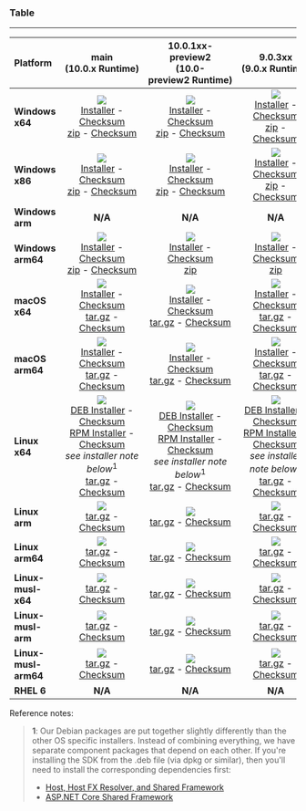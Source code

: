 ### Table

--------------------------------------------------------------------------------------
| Platform | main<br>(10.0.x&nbsp;Runtime) | 10.0.1xx-preview2<br>(10.0-preview2&nbsp;Runtime) | 9.0.3xx<br>(9.0.x&nbsp;Runtime) |
| :--------- | :----------: | :----------: | :----------: |
| **Windows x64** | [![][win-x64-badge-main]][win-x64-version-main]<br>[Installer][win-x64-installer-main] - [Checksum][win-x64-installer-checksum-main]<br>[zip][win-x64-zip-main] - [Checksum][win-x64-zip-checksum-main] | [![][win-x64-badge-10.0.1XX-preview2]][win-x64-version-10.0.1XX-preview2]<br>[Installer][win-x64-installer-10.0.1XX-preview2] - [Checksum][win-x64-installer-checksum-10.0.1XX-preview2]<br>[zip][win-x64-zip-10.0.1XX-preview2] - [Checksum][win-x64-zip-checksum-10.0.1XX-preview2] | [![][win-x64-badge-9.0.3XX]][win-x64-version-9.0.3XX]<br>[Installer][win-x64-installer-9.0.3XX] - [Checksum][win-x64-installer-checksum-9.0.3XX]<br>[zip][win-x64-zip-9.0.3XX] - [Checksum][win-x64-zip-checksum-9.0.3XX] |
| **Windows x86** | [![][win-x86-badge-main]][win-x86-version-main]<br>[Installer][win-x86-installer-main] - [Checksum][win-x86-installer-checksum-main]<br>[zip][win-x86-zip-main] - [Checksum][win-x86-zip-checksum-main] | [![][win-x86-badge-10.0.1XX-preview2]][win-x86-version-10.0.1XX-preview2]<br>[Installer][win-x86-installer-10.0.1XX-preview2] - [Checksum][win-x86-installer-checksum-10.0.1XX-preview2]<br>[zip][win-x86-zip-10.0.1XX-preview2] - [Checksum][win-x86-zip-checksum-10.0.1XX-preview2] | [![][win-x86-badge-9.0.3XX]][win-x86-version-9.0.3XX]<br>[Installer][win-x86-installer-9.0.3XX] - [Checksum][win-x86-installer-checksum-9.0.3XX]<br>[zip][win-x86-zip-9.0.3XX] - [Checksum][win-x86-zip-checksum-9.0.3XX] |
| **Windows arm** | **N/A** | **N/A** | **N/A** |
| **Windows arm64** | [![][win-arm64-badge-main]][win-arm64-version-main]<br>[Installer][win-arm64-installer-main] - [Checksum][win-arm64-installer-checksum-main]<br>[zip][win-arm64-zip-main] - [Checksum][win-arm64-zip-checksum-main] | [![][win-arm64-badge-10.0.1XX-preview2]][win-arm64-version-10.0.1XX-preview2]<br>[Installer][win-arm64-installer-10.0.1XX-preview2] - [Checksum][win-arm64-installer-checksum-10.0.1XX-preview2]<br>[zip][win-arm64-zip-10.0.1XX-preview2] | [![][win-arm64-badge-9.0.3XX]][win-arm64-version-9.0.3XX]<br>[Installer][win-arm64-installer-9.0.3XX] - [Checksum][win-arm64-installer-checksum-9.0.3XX]<br>[zip][win-arm64-zip-9.0.3XX] |
| **macOS x64** | [![][osx-x64-badge-main]][osx-x64-version-main]<br>[Installer][osx-x64-installer-main] - [Checksum][osx-x64-installer-checksum-main]<br>[tar.gz][osx-x64-targz-main] - [Checksum][osx-x64-targz-checksum-main] | [![][osx-x64-badge-10.0.1XX-preview2]][osx-x64-version-10.0.1XX-preview2]<br>[Installer][osx-x64-installer-10.0.1XX-preview2] - [Checksum][osx-x64-installer-checksum-10.0.1XX-preview2]<br>[tar.gz][osx-x64-targz-10.0.1XX-preview2] - [Checksum][osx-x64-targz-checksum-10.0.1XX-preview2] | [![][osx-x64-badge-9.0.3XX]][osx-x64-version-9.0.3XX]<br>[Installer][osx-x64-installer-9.0.3XX] - [Checksum][osx-x64-installer-checksum-9.0.3XX]<br>[tar.gz][osx-x64-targz-9.0.3XX] - [Checksum][osx-x64-targz-checksum-9.0.3XX] |
| **macOS arm64** | [![][osx-arm64-badge-main]][osx-arm64-version-main]<br>[Installer][osx-arm64-installer-main] - [Checksum][osx-arm64-installer-checksum-main]<br>[tar.gz][osx-arm64-targz-main] - [Checksum][osx-arm64-targz-checksum-main] | [![][osx-arm64-badge-10.0.1XX-preview2]][osx-arm64-version-10.0.1XX-preview2]<br>[Installer][osx-arm64-installer-10.0.1XX-preview2] - [Checksum][osx-arm64-installer-checksum-10.0.1XX-preview2]<br>[tar.gz][osx-arm64-targz-10.0.1XX-preview2] - [Checksum][osx-arm64-targz-checksum-10.0.1XX-preview2] | [![][osx-arm64-badge-9.0.3XX]][osx-arm64-version-9.0.3XX]<br>[Installer][osx-arm64-installer-9.0.3XX] - [Checksum][osx-arm64-installer-checksum-9.0.3XX]<br>[tar.gz][osx-arm64-targz-9.0.3XX] - [Checksum][osx-arm64-targz-checksum-9.0.3XX] |
| **Linux x64** | [![][linux-badge-main]][linux-version-main]<br>[DEB Installer][linux-DEB-installer-main] - [Checksum][linux-DEB-installer-checksum-main]<br>[RPM Installer][linux-RPM-installer-main] - [Checksum][linux-RPM-installer-checksum-main]<br>_see installer note below_<sup>1</sup><br>[tar.gz][linux-targz-main] - [Checksum][linux-targz-checksum-main] | [![][linux-badge-10.0.1XX-preview2]][linux-version-10.0.1XX-preview2]<br>[DEB Installer][linux-DEB-installer-10.0.1XX-preview2] - [Checksum][linux-DEB-installer-checksum-10.0.1XX-preview2]<br>[RPM Installer][linux-RPM-installer-10.0.1XX-preview2] - [Checksum][linux-RPM-installer-checksum-10.0.1XX-preview2]<br>_see installer note below_<sup>1</sup><br>[tar.gz][linux-targz-10.0.1XX-preview2] - [Checksum][linux-targz-checksum-10.0.1XX-preview2] | [![][linux-badge-9.0.3XX]][linux-version-9.0.3XX]<br>[DEB Installer][linux-DEB-installer-9.0.3XX] - [Checksum][linux-DEB-installer-checksum-9.0.3XX]<br>[RPM Installer][linux-RPM-installer-9.0.3XX] - [Checksum][linux-RPM-installer-checksum-9.0.3XX]<br>_see installer note below_<sup>1</sup><br>[tar.gz][linux-targz-9.0.3XX] - [Checksum][linux-targz-checksum-9.0.3XX] |
| **Linux arm** | [![][linux-arm-badge-main]][linux-arm-version-main]<br>[tar.gz][linux-arm-targz-main] - [Checksum][linux-arm-targz-checksum-main] | [![][linux-arm-badge-10.0.1XX-preview2]][linux-arm-version-10.0.1XX-preview2]<br>[tar.gz][linux-arm-targz-10.0.1XX-preview2] - [Checksum][linux-arm-targz-checksum-10.0.1XX-preview2] | [![][linux-arm-badge-9.0.3XX]][linux-arm-version-9.0.3XX]<br>[tar.gz][linux-arm-targz-9.0.3XX] - [Checksum][linux-arm-targz-checksum-9.0.3XX] |
| **Linux arm64** | [![][linux-arm64-badge-main]][linux-arm64-version-main]<br>[tar.gz][linux-arm64-targz-main] - [Checksum][linux-arm64-targz-checksum-main] | [![][linux-arm64-badge-10.0.1XX-preview2]][linux-arm64-version-10.0.1XX-preview2]<br>[tar.gz][linux-arm64-targz-10.0.1XX-preview2] - [Checksum][linux-arm64-targz-checksum-10.0.1XX-preview2] | [![][linux-arm64-badge-9.0.3XX]][linux-arm64-version-9.0.3XX]<br>[tar.gz][linux-arm64-targz-9.0.3XX] - [Checksum][linux-arm64-targz-checksum-9.0.3XX] |
| **Linux-musl-x64** | [![][linux-musl-x64-badge-main]][linux-musl-x64-version-main]<br>[tar.gz][linux-musl-x64-targz-main] - [Checksum][linux-musl-x64-targz-checksum-main] | [![][linux-musl-x64-badge-10.0.1XX-preview2]][linux-musl-x64-version-10.0.1XX-preview2]<br>[tar.gz][linux-musl-x64-targz-10.0.1XX-preview2] - [Checksum][linux-musl-x64-targz-checksum-10.0.1XX-preview2] | [![][linux-musl-x64-badge-9.0.3XX]][linux-musl-x64-version-9.0.3XX]<br>[tar.gz][linux-musl-x64-targz-9.0.3XX] - [Checksum][linux-musl-x64-targz-checksum-9.0.3XX] |
| **Linux-musl-arm** | [![][linux-musl-arm-badge-main]][linux-musl-arm-version-main]<br>[tar.gz][linux-musl-arm-targz-main] - [Checksum][linux-musl-arm-targz-checksum-main] | [![][linux-musl-arm-badge-10.0.1XX-preview2]][linux-musl-arm-version-10.0.1XX-preview2]<br>[tar.gz][linux-musl-arm-targz-10.0.1XX-preview2] - [Checksum][linux-musl-arm-targz-checksum-10.0.1XX-preview2] | [![][linux-musl-arm-badge-9.0.3XX]][linux-musl-arm-version-9.0.3XX]<br>[tar.gz][linux-musl-arm-targz-9.0.3XX] - [Checksum][linux-musl-arm-targz-checksum-9.0.3XX] |
| **Linux-musl-arm64** | [![][linux-musl-arm64-badge-main]][linux-musl-arm64-version-main]<br>[tar.gz][linux-musl-arm64-targz-main] - [Checksum][linux-musl-arm64-targz-checksum-main] | [![][linux-musl-arm64-badge-10.0.1XX-preview2]][linux-musl-arm64-version-10.0.1XX-preview2]<br>[tar.gz][linux-musl-arm64-targz-10.0.1XX-preview2] - [Checksum][linux-musl-arm64-targz-checksum-10.0.1XX-preview2] | [![][linux-musl-arm64-badge-9.0.3XX]][linux-musl-arm64-version-9.0.3XX]<br>[tar.gz][linux-musl-arm64-targz-9.0.3XX] - [Checksum][linux-musl-arm64-targz-checksum-9.0.3XX] |
| **RHEL 6** | **N/A** | **N/A** | **N/A** |

Reference notes:
> **1**: Our Debian packages are put together slightly differently than the other OS specific installers. Instead of combining everything, we have separate component packages that depend on each other. If you're installing the SDK from the .deb file (via dpkg or similar), then you'll need to install the corresponding dependencies first:
> * [Host, Host FX Resolver, and Shared Framework](https://github.com/dotnet/runtime/blob/main/docs/project/dogfooding.md#nightly-builds-table)
> * [ASP.NET Core Shared Framework](https://github.com/aspnet/AspNetCore/blob/main/docs/DailyBuilds.md)

[win-x64-badge-main]: https://aka.ms/dotnet/10.0.1xx/daily/win_x64_Release_version_badge.svg?no-cache
[win-x64-version-main]: https://aka.ms/dotnet/10.0.1xx/daily/productCommit-win-x64.txt
[win-x64-installer-main]: https://aka.ms/dotnet/10.0.1xx/daily/dotnet-sdk-win-x64.exe
[win-x64-installer-checksum-main]: https://aka.ms/dotnet/10.0.1xx/daily/dotnet-sdk-win-x64.exe.sha512
[win-x64-zip-main]: https://aka.ms/dotnet/10.0.1xx/daily/dotnet-sdk-win-x64.zip
[win-x64-zip-checksum-main]: https://aka.ms/dotnet/10.0.1xx/daily/dotnet-sdk-win-x64.zip.sha512

[win-x64-badge-10.0.1XX-preview2]: https://aka.ms/dotnet/10.0.1xx-preview2/daily/win_x64_Release_version_badge.svg?no-cache
[win-x64-version-10.0.1XX-preview2]: https://aka.ms/dotnet/10.0.1xx-preview2/daily/productCommit-win-x64.txt
[win-x64-installer-10.0.1XX-preview2]: https://aka.ms/dotnet/10.0.1xx-preview2/daily/dotnet-sdk-win-x64.exe
[win-x64-installer-checksum-10.0.1XX-preview2]: https://aka.ms/dotnet/10.0.1xx-preview2/daily/dotnet-sdk-win-x64.exe.sha512
[win-x64-zip-10.0.1XX-preview2]: https://aka.ms/dotnet/10.0.1xx-preview2/daily/dotnet-sdk-win-x64.zip
[win-x64-zip-checksum-10.0.1XX-preview2]: https://aka.ms/dotnet/10.0.1xx-preview2/daily/dotnet-sdk-win-x64.zip.sha512

[win-x64-badge-9.0.3XX]: https://aka.ms/dotnet/9.0.3xx/daily/win_x64_Release_version_badge.svg?no-cache
[win-x64-version-9.0.3XX]: https://aka.ms/dotnet/9.0.3xx/daily/productCommit-win-x64.txt
[win-x64-installer-9.0.3XX]: https://aka.ms/dotnet/9.0.3xx/daily/dotnet-sdk-win-x64.exe
[win-x64-installer-checksum-9.0.3XX]: https://aka.ms/dotnet/9.0.3xx/daily/dotnet-sdk-win-x64.exe.sha512
[win-x64-zip-9.0.3XX]: https://aka.ms/dotnet/9.0.3xx/daily/dotnet-sdk-win-x64.zip
[win-x64-zip-checksum-9.0.3XX]: https://aka.ms/dotnet/9.0.3xx/daily/dotnet-sdk-win-x64.zip.sha512

[win-x86-badge-main]: https://aka.ms/dotnet/10.0.1xx/daily/win_x86_Release_version_badge.svg?no-cache
[win-x86-version-main]: https://aka.ms/dotnet/10.0.1xx/daily/productCommit-win-x86.txt
[win-x86-installer-main]: https://aka.ms/dotnet/10.0.1xx/daily/dotnet-sdk-win-x86.exe
[win-x86-installer-checksum-main]: https://aka.ms/dotnet/10.0.1xx/daily/dotnet-sdk-win-x86.exe.sha512
[win-x86-zip-main]: https://aka.ms/dotnet/10.0.1xx/daily/dotnet-sdk-win-x86.zip
[win-x86-zip-checksum-main]: https://aka.ms/dotnet/10.0.1xx/daily/dotnet-sdk-win-x86.zip.sha512

[win-x86-badge-10.0.1XX-preview2]: https://aka.ms/dotnet/10.0.1xx-preview2/daily/win_x86_Release_version_badge.svg?no-cache
[win-x86-version-10.0.1XX-preview2]: https://aka.ms/dotnet/10.0.1xx-preview2/daily/productCommit-win-x86.txt
[win-x86-installer-10.0.1XX-preview2]: https://aka.ms/dotnet/10.0.1xx-preview2/daily/dotnet-sdk-win-x86.exe
[win-x86-installer-checksum-10.0.1XX-preview2]: https://aka.ms/dotnet/10.0.1xx-preview2/daily/dotnet-sdk-win-x86.exe.sha512
[win-x86-zip-10.0.1XX-preview2]: https://aka.ms/dotnet/10.0.1xx-preview2/daily/dotnet-sdk-win-x86.zip
[win-x86-zip-checksum-10.0.1XX-preview2]: https://aka.ms/dotnet/10.0.1xx-preview2/daily/dotnet-sdk-win-x86.zip.sha512

[win-x86-badge-9.0.3XX]: https://aka.ms/dotnet/9.0.3xx/daily/win_x86_Release_version_badge.svg?no-cache
[win-x86-version-9.0.3XX]: https://aka.ms/dotnet/9.0.3xx/daily/productCommit-win-x86.txt
[win-x86-installer-9.0.3XX]: https://aka.ms/dotnet/9.0.3xx/daily/dotnet-sdk-win-x86.exe
[win-x86-installer-checksum-9.0.3XX]: https://aka.ms/dotnet/9.0.3xx/daily/dotnet-sdk-win-x86.exe.sha512
[win-x86-zip-9.0.3XX]: https://aka.ms/dotnet/9.0.3xx/daily/dotnet-sdk-win-x86.zip
[win-x86-zip-checksum-9.0.3XX]: https://aka.ms/dotnet/9.0.3xx/daily/dotnet-sdk-win-x86.zip.sha512

[osx-x64-badge-main]: https://aka.ms/dotnet/10.0.1xx/daily/osx_x64_Release_version_badge.svg?no-cache
[osx-x64-version-main]: https://aka.ms/dotnet/10.0.1xx/daily/productCommit-osx-x64.txt
[osx-x64-installer-main]: https://aka.ms/dotnet/10.0.1xx/daily/dotnet-sdk-osx-x64.pkg
[osx-x64-installer-checksum-main]: https://aka.ms/dotnet/10.0.1xx/daily/dotnet-sdk-osx-x64.pkg.sha512
[osx-x64-targz-main]: https://aka.ms/dotnet/10.0.1xx/daily/dotnet-sdk-osx-x64.tar.gz
[osx-x64-targz-checksum-main]: https://aka.ms/dotnet/10.0.1xx/daily/dotnet-sdk-osx-x64.pkg.tar.gz.sha512

[osx-x64-badge-10.0.1XX-preview2]: https://aka.ms/dotnet/10.0.1xx-preview2/daily/osx_x64_Release_version_badge.svg?no-cache
[osx-x64-version-10.0.1XX-preview2]: https://aka.ms/dotnet/10.0.1xx-preview2/daily/productCommit-osx-x64.txt
[osx-x64-installer-10.0.1XX-preview2]: https://aka.ms/dotnet/10.0.1xx-preview2/daily/dotnet-sdk-osx-x64.pkg
[osx-x64-installer-checksum-10.0.1XX-preview2]: https://aka.ms/dotnet/10.0.1xx-preview2/daily/dotnet-sdk-osx-x64.pkg.sha512
[osx-x64-targz-10.0.1XX-preview2]: https://aka.ms/dotnet/10.0.1xx-preview2/daily/dotnet-sdk-osx-x64.tar.gz
[osx-x64-targz-checksum-10.0.1XX-preview2]: https://aka.ms/dotnet/10.0.1xx-preview2/daily/dotnet-sdk-osx-x64.pkg.tar.gz.sha512

[osx-x64-badge-9.0.3XX]: https://aka.ms/dotnet/9.0.3xx/daily/osx_x64_Release_version_badge.svg?no-cache
[osx-x64-version-9.0.3XX]: https://aka.ms/dotnet/9.0.3xx/daily/productCommit-osx-x64.txt
[osx-x64-installer-9.0.3XX]: https://aka.ms/dotnet/9.0.3xx/daily/dotnet-sdk-osx-x64.pkg
[osx-x64-installer-checksum-9.0.3XX]: https://aka.ms/dotnet/9.0.3xx/daily/dotnet-sdk-osx-x64.pkg.sha512
[osx-x64-targz-9.0.3XX]: https://aka.ms/dotnet/9.0.3xx/daily/dotnet-sdk-osx-x64.tar.gz
[osx-x64-targz-checksum-9.0.3XX]: https://aka.ms/dotnet/9.0.3xx/daily/dotnet-sdk-osx-x64.pkg.tar.gz.sha512

[osx-arm64-badge-main]: https://aka.ms/dotnet/10.0.1xx/daily/osx_arm64_Release_version_badge.svg?no-cache
[osx-arm64-version-main]: https://aka.ms/dotnet/10.0.1xx/daily/productCommit-osx-arm64.txt
[osx-arm64-installer-main]: https://aka.ms/dotnet/10.0.1xx/daily/dotnet-sdk-osx-arm64.pkg
[osx-arm64-installer-checksum-main]: https://aka.ms/dotnet/10.0.1xx/daily/dotnet-sdk-osx-arm64.pkg.sha512
[osx-arm64-targz-main]: https://aka.ms/dotnet/10.0.1xx/daily/dotnet-sdk-osx-arm64.tar.gz
[osx-arm64-targz-checksum-main]: https://aka.ms/dotnet/10.0.1xx/daily/dotnet-sdk-osx-arm64.pkg.tar.gz.sha512

[osx-arm64-badge-10.0.1XX-preview2]: https://aka.ms/dotnet/10.0.1xx-preview2/daily/osx_arm64_Release_version_badge.svg?no-cache
[osx-arm64-version-10.0.1XX-preview2]: https://aka.ms/dotnet/10.0.1xx-preview2/daily/productCommit-osx-arm64.txt
[osx-arm64-installer-10.0.1XX-preview2]: https://aka.ms/dotnet/10.0.1xx-preview2/daily/dotnet-sdk-osx-arm64.pkg
[osx-arm64-installer-checksum-10.0.1XX-preview2]: https://aka.ms/dotnet/10.0.1xx-preview2/daily/dotnet-sdk-osx-arm64.pkg.sha512
[osx-arm64-targz-10.0.1XX-preview2]: https://aka.ms/dotnet/10.0.1xx-preview2/daily/dotnet-sdk-osx-arm64.tar.gz
[osx-arm64-targz-checksum-10.0.1XX-preview2]: https://aka.ms/dotnet/10.0.1xx-preview2/daily/dotnet-sdk-osx-arm64.pkg.tar.gz.sha512

[osx-arm64-badge-9.0.3XX]: https://aka.ms/dotnet/9.0.3xx/daily/osx_arm64_Release_version_badge.svg?no-cache
[osx-arm64-version-9.0.3XX]: https://aka.ms/dotnet/9.0.3xx/daily/productCommit-osx-arm64.txt
[osx-arm64-installer-9.0.3XX]: https://aka.ms/dotnet/9.0.3xx/daily/dotnet-sdk-osx-arm64.pkg
[osx-arm64-installer-checksum-9.0.3XX]: https://aka.ms/dotnet/9.0.3xx/daily/dotnet-sdk-osx-arm64.pkg.sha512
[osx-arm64-targz-9.0.3XX]: https://aka.ms/dotnet/9.0.3xx/daily/dotnet-sdk-osx-arm64.tar.gz
[osx-arm64-targz-checksum-9.0.3XX]: https://aka.ms/dotnet/9.0.3xx/daily/dotnet-sdk-osx-arm64.pkg.tar.gz.sha512

[linux-badge-main]: https://aka.ms/dotnet/10.0.1xx/daily/linux_x64_Release_version_badge.svg?no-cache
[linux-version-main]: https://aka.ms/dotnet/10.0.1xx/daily/productCommit-linux-x64.txt
[linux-DEB-installer-main]: https://aka.ms/dotnet/10.0.1xx/daily/dotnet-sdk-x64.deb
[linux-DEB-installer-checksum-main]: https://aka.ms/dotnet/10.0.1xx/daily/dotnet-sdk-x64.deb.sha512
[linux-RPM-installer-main]: https://aka.ms/dotnet/10.0.1xx/daily/dotnet-sdk-x64.rpm
[linux-RPM-installer-checksum-main]: https://aka.ms/dotnet/10.0.1xx/daily/dotnet-sdk-x64.rpm.sha512
[linux-targz-main]: https://aka.ms/dotnet/10.0.1xx/daily/dotnet-sdk-linux-x64.tar.gz
[linux-targz-checksum-main]: https://aka.ms/dotnet/10.0.1xx/daily/dotnet-sdk-linux-x64.tar.gz.sha512

[linux-badge-10.0.1XX-preview2]: https://aka.ms/dotnet/10.0.1xx-preview2/daily/linux_x64_Release_version_badge.svg?no-cache
[linux-version-10.0.1XX-preview2]: https://aka.ms/dotnet/10.0.1xx-preview2/daily/productCommit-linux-x64.txt
[linux-DEB-installer-10.0.1XX-preview2]: https://aka.ms/dotnet/10.0.1xx-preview2/daily/dotnet-sdk-x64.deb
[linux-DEB-installer-checksum-10.0.1XX-preview2]: https://aka.ms/dotnet/10.0.1xx-preview2/daily/dotnet-sdk-x64.deb.sha512
[linux-RPM-installer-10.0.1XX-preview2]: https://aka.ms/dotnet/10.0.1xx-preview2/daily/dotnet-sdk-x64.rpm
[linux-RPM-installer-checksum-10.0.1XX-preview2]: https://aka.ms/dotnet/10.0.1xx-preview2/daily/dotnet-sdk-x64.rpm.sha512
[linux-targz-10.0.1XX-preview2]: https://aka.ms/dotnet/10.0.1xx-preview2/daily/dotnet-sdk-linux-x64.tar.gz
[linux-targz-checksum-10.0.1XX-preview2]: https://aka.ms/dotnet/10.0.1xx-preview2/daily/dotnet-sdk-linux-x64.tar.gz.sha512

[linux-badge-9.0.3XX]: https://aka.ms/dotnet/9.0.3xx/daily/linux_x64_Release_version_badge.svg?no-cache
[linux-version-9.0.3XX]: https://aka.ms/dotnet/9.0.3xx/daily/productCommit-linux-x64.txt
[linux-DEB-installer-9.0.3XX]: https://aka.ms/dotnet/9.0.3xx/daily/dotnet-sdk-x64.deb
[linux-DEB-installer-checksum-9.0.3XX]: https://aka.ms/dotnet/9.0.3xx/daily/dotnet-sdk-x64.deb.sha512
[linux-RPM-installer-9.0.3XX]: https://aka.ms/dotnet/9.0.3xx/daily/dotnet-sdk-x64.rpm
[linux-RPM-installer-checksum-9.0.3XX]: https://aka.ms/dotnet/9.0.3xx/daily/dotnet-sdk-x64.rpm.sha512
[linux-targz-9.0.3XX]: https://aka.ms/dotnet/9.0.3xx/daily/dotnet-sdk-linux-x64.tar.gz
[linux-targz-checksum-9.0.3XX]: https://aka.ms/dotnet/9.0.3xx/daily/dotnet-sdk-linux-x64.tar.gz.sha512

[linux-arm-badge-main]: https://aka.ms/dotnet/10.0.1xx/daily/linux_arm_Release_version_badge.svg?no-cache
[linux-arm-version-main]: https://aka.ms/dotnet/10.0.1xx/daily/productCommit-linux-arm.txt
[linux-arm-targz-main]: https://aka.ms/dotnet/10.0.1xx/daily/dotnet-sdk-linux-arm.tar.gz
[linux-arm-targz-checksum-main]: https://aka.ms/dotnet/10.0.1xx/daily/dotnet-sdk-linux-arm.tar.gz.sha512

[linux-arm-badge-10.0.1XX-preview2]: https://aka.ms/dotnet/10.0.1xx-preview2/daily/linux_arm_Release_version_badge.svg?no-cache
[linux-arm-version-10.0.1XX-preview2]: https://aka.ms/dotnet/10.0.1xx-preview2/daily/productCommit-linux-arm.txt
[linux-arm-targz-10.0.1XX-preview2]: https://aka.ms/dotnet/10.0.1xx-preview2/daily/dotnet-sdk-linux-arm.tar.gz
[linux-arm-targz-checksum-10.0.1XX-preview2]: https://aka.ms/dotnet/10.0.1xx-preview2/daily/dotnet-sdk-linux-arm.tar.gz.sha512

[linux-arm-badge-9.0.3XX]: https://aka.ms/dotnet/9.0.3xx/daily/linux_arm_Release_version_badge.svg?no-cache
[linux-arm-version-9.0.3XX]: https://aka.ms/dotnet/9.0.3xx/daily/productCommit-linux-arm.txt
[linux-arm-targz-9.0.3XX]: https://aka.ms/dotnet/9.0.3xx/daily/dotnet-sdk-linux-arm.tar.gz
[linux-arm-targz-checksum-9.0.3XX]: https://aka.ms/dotnet/9.0.3xx/daily/dotnet-sdk-linux-arm.tar.gz.sha512

[linux-arm64-badge-main]: https://aka.ms/dotnet/10.0.1xx/daily/linux_arm64_Release_version_badge.svg?no-cache
[linux-arm64-version-main]: https://aka.ms/dotnet/10.0.1xx/daily/productCommit-linux-arm64.txt
[linux-arm64-targz-main]: https://aka.ms/dotnet/10.0.1xx/daily/dotnet-sdk-linux-arm64.tar.gz
[linux-arm64-targz-checksum-main]: https://aka.ms/dotnet/10.0.1xx/daily/dotnet-sdk-linux-arm64.tar.gz.sha512

[linux-arm64-badge-10.0.1XX-preview2]: https://aka.ms/dotnet/10.0.1xx-preview2/daily/linux_arm64_Release_version_badge.svg?no-cache
[linux-arm64-version-10.0.1XX-preview2]: https://aka.ms/dotnet/10.0.1xx-preview2/daily/productCommit-linux-arm64.txt
[linux-arm64-targz-10.0.1XX-preview2]: https://aka.ms/dotnet/10.0.1xx-preview2/daily/dotnet-sdk-linux-arm64.tar.gz
[linux-arm64-targz-checksum-10.0.1XX-preview2]: https://aka.ms/dotnet/10.0.1xx-preview2/daily/dotnet-sdk-linux-arm64.tar.gz.sha512

[linux-arm64-badge-9.0.3XX]: https://aka.ms/dotnet/9.0.3xx/daily/linux_arm64_Release_version_badge.svg?no-cache
[linux-arm64-version-9.0.3XX]: https://aka.ms/dotnet/9.0.3xx/daily/productCommit-linux-arm64.txt
[linux-arm64-targz-9.0.3XX]: https://aka.ms/dotnet/9.0.3xx/daily/dotnet-sdk-linux-arm64.tar.gz
[linux-arm64-targz-checksum-9.0.3XX]: https://aka.ms/dotnet/9.0.3xx/daily/dotnet-sdk-linux-arm64.tar.gz.sha512

[rhel-6-badge-main]: https://aka.ms/dotnet/10.0.1xx/daily/rhel.6_x64_Release_version_badge.svg?no-cache
[rhel-6-version-main]: https://aka.ms/dotnet/10.0.1xx/daily/productCommit-rhel.6-x64.txt
[rhel-6-targz-main]: https://aka.ms/dotnet/10.0.1xx/daily/dotnet-sdk-rhel.6-x64.tar.gz
[rhel-6-targz-checksum-main]: https://aka.ms/dotnet/10.0.1xx/daily/dotnet-sdk-rhel.6-x64.tar.gz.sha512

[rhel-6-badge-10.0.1XX-preview2]: https://aka.ms/dotnet/10.0.1xx-preview2/daily/rhel.6_x64_Release_version_badge.svg?no-cache
[rhel-6-version-10.0.1XX-preview2]: https://aka.ms/dotnet/10.0.1xx-preview2/daily/productCommit-rhel.6-x64.txt
[rhel-6-targz-10.0.1XX-preview2]: https://aka.ms/dotnet/10.0.1xx-preview2/daily/dotnet-sdk-rhel.6-x64.tar.gz
[rhel-6-targz-checksum-10.0.1XX-preview2]: https://aka.ms/dotnet/10.0.1xx-preview2/daily/dotnet-sdk-rhel.6-x64.tar.gz.sha512

[rhel-6-badge-9.0.3XX]: https://aka.ms/dotnet/9.0.3xx/daily/rhel.6_x64_Release_version_badge.svg?no-cache
[rhel-6-version-9.0.3XX]: https://aka.ms/dotnet/9.0.3xx/daily/productCommit-rhel.6-x64.txt
[rhel-6-targz-9.0.3XX]: https://aka.ms/dotnet/9.0.3xx/daily/dotnet-sdk-rhel.6-x64.tar.gz
[rhel-6-targz-checksum-9.0.3XX]: https://aka.ms/dotnet/9.0.3xx/daily/dotnet-sdk-rhel.6-x64.tar.gz.sha512

[linux-musl-x64-badge-main]: https://aka.ms/dotnet/10.0.1xx/daily/linux_musl_x64_Release_version_badge.svg?no-cache
[linux-musl-x64-version-main]: https://aka.ms/dotnet/10.0.1xx/daily/productCommit-linux-musl-x64.txt
[linux-musl-x64-targz-main]: https://aka.ms/dotnet/10.0.1xx/daily/dotnet-sdk-linux-musl-x64.tar.gz
[linux-musl-x64-targz-checksum-main]: https://aka.ms/dotnet/10.0.1xx/daily/dotnet-sdk-linux-musl-x64.tar.gz.sha512

[linux-musl-x64-badge-10.0.1XX-preview2]: https://aka.ms/dotnet/10.0.1xx-preview2/daily/linux_musl_x64_Release_version_badge.svg?no-cache
[linux-musl-x64-version-10.0.1XX-preview2]: https://aka.ms/dotnet/10.0.1xx-preview2/daily/productCommit-linux-musl-x64.txt
[linux-musl-x64-targz-10.0.1XX-preview2]: https://aka.ms/dotnet/10.0.1xx-preview2/daily/dotnet-sdk-linux-musl-x64.tar.gz
[linux-musl-x64-targz-checksum-10.0.1XX-preview2]: https://aka.ms/dotnet/10.0.1xx-preview2/daily/dotnet-sdk-linux-musl-x64.tar.gz.sha512

[linux-musl-x64-badge-9.0.3XX]: https://aka.ms/dotnet/9.0.3xx/daily/linux_musl_x64_Release_version_badge.svg?no-cache
[linux-musl-x64-version-9.0.3XX]: https://aka.ms/dotnet/9.0.3xx/daily/productCommit-linux-musl-x64.txt
[linux-musl-x64-targz-9.0.3XX]: https://aka.ms/dotnet/9.0.3xx/daily/dotnet-sdk-linux-musl-x64.tar.gz
[linux-musl-x64-targz-checksum-9.0.3XX]: https://aka.ms/dotnet/9.0.3xx/daily/dotnet-sdk-linux-musl-x64.tar.gz.sha512

[linux-musl-arm-badge-main]: https://aka.ms/dotnet/10.0.1xx/daily/linux_musl_arm_Release_version_badge.svg?no-cache
[linux-musl-arm-version-main]: https://aka.ms/dotnet/10.0.1xx/daily/productCommit-linux-musl-arm.txt
[linux-musl-arm-targz-main]: https://aka.ms/dotnet/10.0.1xx/daily/dotnet-sdk-linux-musl-arm.tar.gz
[linux-musl-arm-targz-checksum-main]: https://aka.ms/dotnet/10.0.1xx/daily/dotnet-sdk-linux-musl-arm.tar.gz.sha512

[linux-musl-arm-badge-10.0.1XX-preview2]: https://aka.ms/dotnet/10.0.1xx-preview2/daily/linux_musl_arm_Release_version_badge.svg?no-cache
[linux-musl-arm-version-10.0.1XX-preview2]: https://aka.ms/dotnet/10.0.1xx-preview2/daily/productCommit-linux-musl-arm.txt
[linux-musl-arm-targz-10.0.1XX-preview2]: https://aka.ms/dotnet/10.0.1xx-preview2/daily/dotnet-sdk-linux-musl-arm.tar.gz
[linux-musl-arm-targz-checksum-10.0.1XX-preview2]: https://aka.ms/dotnet/10.0.1xx-preview2/daily/dotnet-sdk-linux-musl-arm.tar.gz.sha512

[linux-musl-arm-badge-9.0.3XX]: https://aka.ms/dotnet/9.0.3xx/daily/linux_musl_arm_Release_version_badge.svg?no-cache
[linux-musl-arm-version-9.0.3XX]: https://aka.ms/dotnet/9.0.3xx/daily/productCommit-linux-musl-arm.txt
[linux-musl-arm-targz-9.0.3XX]: https://aka.ms/dotnet/9.0.3xx/daily/dotnet-sdk-linux-musl-arm.tar.gz
[linux-musl-arm-targz-checksum-9.0.3XX]: https://aka.ms/dotnet/9.0.3xx/daily/dotnet-sdk-linux-musl-arm.tar.gz.sha512

[linux-musl-arm64-badge-main]: https://aka.ms/dotnet/10.0.1xx/daily/linux_musl_arm64_Release_version_badge.svg?no-cache
[linux-musl-arm64-version-main]: https://aka.ms/dotnet/10.0.1xx/daily/productCommit-linux-musl-arm64.txt
[linux-musl-arm64-targz-main]: https://aka.ms/dotnet/10.0.1xx/daily/dotnet-sdk-linux-musl-arm64.tar.gz
[linux-musl-arm64-targz-checksum-main]: https://aka.ms/dotnet/10.0.1xx/daily/dotnet-sdk-linux-musl-arm64.tar.gz.sha512

[linux-musl-arm64-badge-10.0.1XX-preview2]: https://aka.ms/dotnet/10.0.1xx-preview2/daily/linux_musl_arm64_Release_version_badge.svg?no-cache
[linux-musl-arm64-version-10.0.1XX-preview2]: https://aka.ms/dotnet/10.0.1xx-preview2/daily/productCommit-linux-musl-arm64.txt
[linux-musl-arm64-targz-10.0.1XX-preview2]: https://aka.ms/dotnet/10.0.1xx-preview2/daily/dotnet-sdk-linux-musl-arm64.tar.gz
[linux-musl-arm64-targz-checksum-10.0.1XX-preview2]: https://aka.ms/dotnet/10.0.1xx-preview2/daily/dotnet-sdk-linux-musl-arm64.tar.gz.sha512

[linux-musl-arm64-badge-9.0.3XX]: https://aka.ms/dotnet/9.0.3xx/daily/linux_musl_arm64_Release_version_badge.svg?no-cache
[linux-musl-arm64-version-9.0.3XX]: https://aka.ms/dotnet/9.0.3xx/daily/productCommit-linux-musl-arm64.txt
[linux-musl-arm64-targz-9.0.3XX]: https://aka.ms/dotnet/9.0.3xx/daily/dotnet-sdk-linux-musl-arm64.tar.gz
[linux-musl-arm64-targz-checksum-9.0.3XX]: https://aka.ms/dotnet/9.0.3xx/daily/dotnet-sdk-linux-musl-arm64.tar.gz.sha512

[win-arm-badge-main]: https://aka.ms/dotnet/10.0.1xx/daily/win_arm_Release_version_badge.svg?no-cache
[win-arm-version-main]: https://aka.ms/dotnet/10.0.1xx/daily/productCommit-win-arm.txt
[win-arm-zip-main]: https://aka.ms/dotnet/10.0.1xx/daily/dotnet-sdk-win-arm.zip
[win-arm-zip-checksum-main]: https://aka.ms/dotnet/10.0.1xx/daily/dotnet-sdk-win-arm.zip.sha512

[win-arm-badge-10.0.1XX-preview2]: https://aka.ms/dotnet/10.0.1xx-preview2/daily/win_arm_Release_version_badge.svg?no-cache
[win-arm-version-10.0.1XX-preview2]: https://aka.ms/dotnet/10.0.1xx-preview2/daily/productCommit-win-arm.txt
[win-arm-zip-10.0.1XX-preview2]: https://aka.ms/dotnet/10.0.1xx-preview2/daily/dotnet-sdk-win-arm.zip
[win-arm-zip-checksum-10.0.1XX-preview2]: https://aka.ms/dotnet/10.0.1xx-preview2/daily/dotnet-sdk-win-arm.zip.sha512

[win-arm-badge-9.0.3XX]: https://aka.ms/dotnet/9.0.3xx/daily/win_arm_Release_version_badge.svg?no-cache
[win-arm-version-9.0.3XX]: https://aka.ms/dotnet/9.0.3xx/daily/productCommit-win-arm.txt
[win-arm-zip-9.0.3XX]: https://aka.ms/dotnet/9.0.3xx/daily/dotnet-sdk-win-arm.zip
[win-arm-zip-checksum-9.0.3XX]: https://aka.ms/dotnet/9.0.3xx/daily/dotnet-sdk-win-arm.zip.sha512

[win-arm64-badge-main]: https://aka.ms/dotnet/10.0.1xx/daily/win_arm64_Release_version_badge.svg?no-cache
[win-arm64-version-main]: https://aka.ms/dotnet/10.0.1xx/daily/productCommit-win-arm64.txt
[win-arm64-installer-main]: https://aka.ms/dotnet/10.0.1xx/daily/dotnet-sdk-win-arm64.exe
[win-arm64-installer-checksum-main]: https://aka.ms/dotnet/10.0.1xx/daily/dotnet-sdk-win-arm64.exe.sha512
[win-arm64-zip-main]: https://aka.ms/dotnet/10.0.1xx/daily/dotnet-sdk-win-arm64.zip
[win-arm64-zip-checksum-main]: https://aka.ms/dotnet/10.0.1xx/daily/dotnet-sdk-win-arm64.zip.sha512

[win-arm64-badge-10.0.1XX-preview2]: https://aka.ms/dotnet/10.0.1xx-preview2/daily/win_arm64_Release_version_badge.svg?no-cache
[win-arm64-version-10.0.1XX-preview2]: https://aka.ms/dotnet/10.0.1xx-preview2/daily/productCommit-win-arm64.txt
[win-arm64-installer-10.0.1XX-preview2]: https://aka.ms/dotnet/10.0.1xx-preview2/daily/dotnet-sdk-win-arm64.exe
[win-arm64-installer-checksum-10.0.1XX-preview2]: https://aka.ms/dotnet/10.0.1xx-preview2/daily/dotnet-sdk-win-arm64.exe.sha512
[win-arm64-zip-10.0.1XX-preview2]: https://aka.ms/dotnet/10.0.1xx-preview2/daily/dotnet-sdk-win-arm64.zip
[win-arm64-zip-checksum-10.0.1XX-preview2]: https://aka.ms/dotnet/10.0.1xx-preview2/daily/dotnet-sdk-win-arm64.zip.sha512

[win-arm64-badge-9.0.3XX]: https://aka.ms/dotnet/9.0.3xx/daily/win_arm64_Release_version_badge.svg?no-cache
[win-arm64-version-9.0.3XX]: https://aka.ms/dotnet/9.0.3xx/daily/productCommit-win-arm64.txt
[win-arm64-installer-9.0.3XX]: https://aka.ms/dotnet/9.0.3xx/daily/dotnet-sdk-win-arm64.exe
[win-arm64-installer-checksum-9.0.3XX]: https://aka.ms/dotnet/9.0.3xx/daily/dotnet-sdk-win-arm64.exe.sha512
[win-arm64-zip-9.0.3XX]: https://aka.ms/dotnet/9.0.3xx/daily/dotnet-sdk-win-arm64.zip
[win-arm64-zip-checksum-9.0.3XX]: https://aka.ms/dotnet/9.0.3xx/daily/dotnet-sdk-win-arm64.zip.sha512
